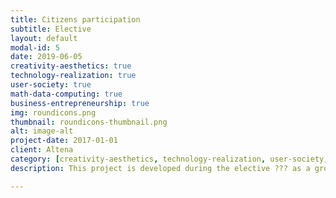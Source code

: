 ```yaml
---
title: Citizens participation
subtitle: Elective
layout: default
modal-id: 5
date: 2019-06-05
creativity-aesthetics: true
technology-realization: true
user-society: true
math-data-computing: true
business-entrepreneurship: true
img: roundicons.png
thumbnail: roundicons-thumbnail.png
alt: image-alt
project-date: 2017-01-01
client: Altena
category: [creativity-aesthetics, technology-realization, user-society, math-data-computing, business-entrepreneurship]
description: This project is developed during the elective ??? as a group assignment. Lorem ipsum dolor sit amet, usu cu alterum nominavi lobortis. At duo novum diceret. Tantas apeirian vix et, usu sanctus postulant inciderint ut, populo diceret necessitatibus in vim. Cu eum dicam feugiat noluisse.

---
```

